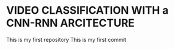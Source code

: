 # VIDEO CLASSIFICATION WITH a CNN-RNN ARCITECTURE
This is my first repository
This is my first commit
